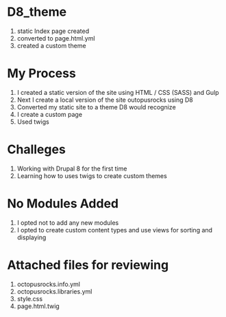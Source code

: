 # D8_theme

1. static Index page created
2. converted to page.html.yml
3. created a custom theme

# My Process

1. I created a static version of the site using HTML / CSS (SASS) and Gulp
2. Next I create a local version of the site outopusrocks using D8
3. Converted my static site to a theme D8 would recognize
4. I create a custom page
5. Used twigs 

# Challeges

1. Working with Drupal 8 for the first time
2. Learning how to uses twigs to create custom themes

# No Modules Added

1. I opted not to add any new modules
2. I opted to create custom content types and use views for sorting and displaying

# Attached files for reviewing
1. octopusrocks.info.yml
2. octopusrocks.libraries.yml
3. style.css
4. page.html.twig





